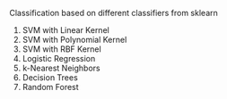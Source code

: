 Classification based on different classifiers from sklearn
1. SVM with Linear Kernel
2. SVM with Polynomial Kernel
3. SVM with RBF Kernel
4. Logistic Regression
5. k-Nearest Neighbors
6. Decision Trees
7. Random Forest